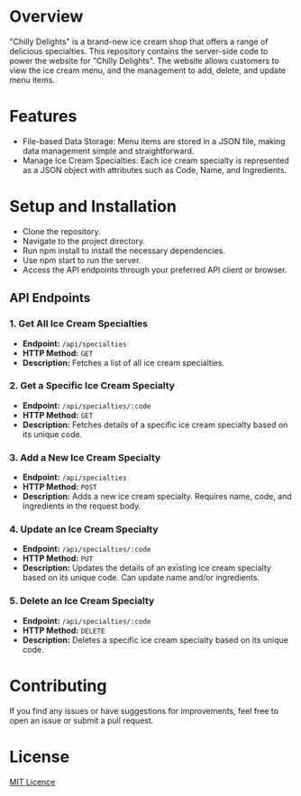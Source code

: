 # Overview
"Chilly Delights" is a brand-new ice cream shop that offers a range of delicious specialties. This repository contains the server-side code to power the website for "Chilly Delights". The website allows customers to view the ice cream menu, and the management to add, delete, and update menu items.

# Features
- File-based Data Storage: Menu items are stored in a JSON file, making data management simple and straightforward.
- Manage Ice Cream Specialties: Each ice cream specialty is represented as a JSON object with attributes such as Code, Name, and Ingredients.
# Setup and Installation
- Clone the repository.
- Navigate to the project directory.
- Run npm install to install the necessary dependencies.
- Use npm start to run the server.
- Access the API endpoints through your preferred API client or browser.

## API Endpoints

### 1. Get All Ice Cream Specialties
- **Endpoint:** `/api/specialties`
- **HTTP Method:** `GET`
- **Description:** Fetches a list of all ice cream specialties.

### 2. Get a Specific Ice Cream Specialty
- **Endpoint:** `/api/specialties/:code`
- **HTTP Method:** `GET`
- **Description:** Fetches details of a specific ice cream specialty based on its unique code.

### 3. Add a New Ice Cream Specialty
- **Endpoint:** `/api/specialties`
- **HTTP Method:** `POST`
- **Description:** Adds a new ice cream specialty. Requires name, code, and ingredients in the request body.

### 4. Update an Ice Cream Specialty
- **Endpoint:** `/api/specialties/:code`
- **HTTP Method:** `PUT`
- **Description:** Updates the details of an existing ice cream specialty based on its unique code. Can update name and/or ingredients.

### 5. Delete an Ice Cream Specialty
- **Endpoint:** `/api/specialties/:code`
- **HTTP Method:** `DELETE`
- **Description:** Deletes a specific ice cream specialty based on its unique code.

# Contributing
If you find any issues or have suggestions for improvements, feel free to open an issue or submit a pull request.

# License
[MIT Licence](https://github.com/HamzaMasoodh/Ice-CreamApp/blob/main/LICENSE)
